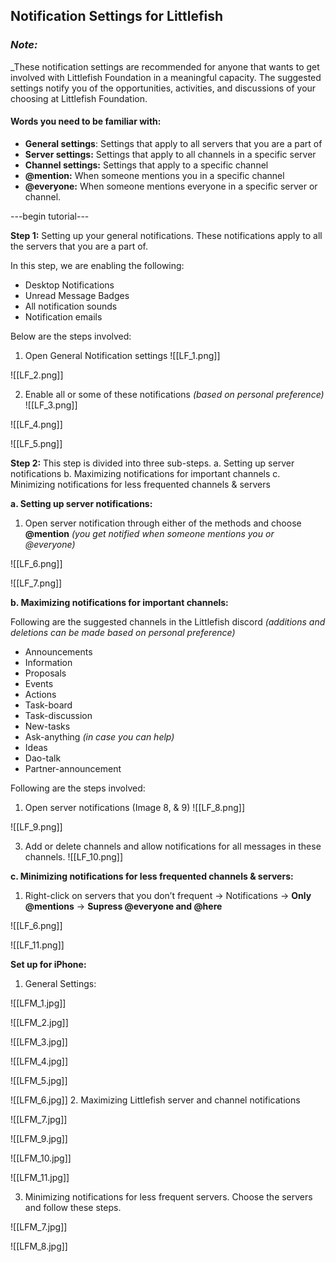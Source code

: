 ## Notification Settings for Littlefish 

### _Note:_ 
_These notification settings are recommended for anyone that wants to get involved with Littlefish Foundation in a meaningful capacity. The suggested settings notify you of the opportunities, activities, and discussions of your choosing at Littlefish Foundation.

#### Words you need to be familiar with:
* **General settings**: Settings that apply to all servers that you are a part of
* **Server settings:** Settings that apply to all channels in a specific server
* **Channel settings:** Settings that apply to a specific channel
* **@mention:** When someone mentions you in a specific channel
* **@everyone:** When someone mentions everyone in a specific server or channel.

---begin tutorial---

**Step 1:**
Setting up your general notifications. 
These notifications apply to all the servers that you are a part of.

In this step, we are enabling the following:
* Desktop Notifications
* Unread Message Badges
* All notification sounds
* Notification emails

Below are the steps involved:
1. Open General Notification settings
![[LF_1.png]]

![[LF_2.png]]

2. Enable all or some of these notifications _(based on personal preference)_
![[LF_3.png]]

![[LF_4.png]]

![[LF_5.png]]


**Step 2:**
This step is divided into three sub-steps.
a. Setting up server notifications
b. Maximizing notifications for important channels
c. Minimizing notifications for less frequented channels & servers

**a. Setting up server notifications:**
1. Open server notification through either of the methods and choose **@mention** _(you get notified when someone mentions you or @everyone)_

![[LF_6.png]]

![[LF_7.png]]


**b. Maximizing notifications for important channels:**

Following are the suggested channels in the Littlefish discord _(additions and deletions can be made based on personal preference)_
* Announcements
* Information
* Proposals
* Events
* Actions
* Task-board
* Task-discussion
* New-tasks
* Ask-anything _(in case you can help)_
* Ideas
* Dao-talk
* Partner-announcement

Following are the steps involved:
1. Open server notifications (Image 8, & 9)
![[LF_8.png]]

![[LF_9.png]]


3. Add or delete channels and allow notifications for all messages in these channels.
![[LF_10.png]]


**c. Minimizing notifications for less frequented channels & servers:**
1. Right-click on servers that you don’t frequent → Notifications → **Only @mentions** → **Supress @everyone and @here**

![[LF_6.png]]

![[LF_11.png]]


**Set up for iPhone:**
1. General Settings:

![[LFM_1.jpg]]

![[LFM_2.jpg]]

![[LFM_3.jpg]]

![[LFM_4.jpg]]

![[LFM_5.jpg]]

![[LFM_6.jpg]]
2. Maximizing Littlefish server and channel notifications

![[LFM_7.jpg]]


![[LFM_9.jpg]]


![[LFM_10.jpg]]

![[LFM_11.jpg]]



3. Minimizing notifications for less frequent servers. 
Choose the servers and follow these steps.

![[LFM_7.jpg]]

![[LFM_8.jpg]] 